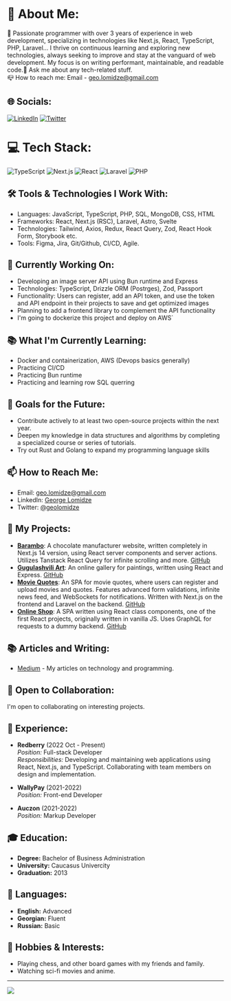 # 💫 About Me:
🚀 Passionate programmer with over 3 years of experience in web development, specializing in technologies like Next.js, React, TypeScript, PHP, Laravel... I thrive on continuous learning and exploring new technologies, always seeking to improve and stay at the vanguard of web development. My focus is on writing performant, maintainable, and readable code.💬 Ask me about any tech-related stuff.<br>📪 How to reach me: Email - geo.lomidze@gmail.com

## 🌐 Socials:
[![LinkedIn](https://img.shields.io/badge/LinkedIn-%230077B5.svg?logo=linkedin&logoColor=white)](https://www.linkedin.com/in/geo318) [![Twitter](https://img.shields.io/badge/Twitter-%231DA1F2.svg?logo=Twitter&logoColor=white)](https://twitter.com/geo318) 

# 💻 Tech Stack:
![TypeScript](https://img.shields.io/badge/typescript-%23007ACC.svg?style=for-the-badge&logo=typescript&logoColor=white) ![Next.js](https://img.shields.io/badge/next.js-000000?style=for-the-badge&logo=next.js&logoColor=white) ![React](https://img.shields.io/badge/react-%2320232a.svg?style=for-the-badge&logo=react&logoColor=%2361DAFB) ![Laravel](https://img.shields.io/badge/laravel-%23FF2D20.svg?style=for-the-badge&logo=laravel&logoColor=white) ![PHP](https://img.shields.io/badge/php-%23777BB4.svg?style=for-the-badge&logo=php&logoColor=white)

## 🛠️ Tools & Technologies I Work With:
- Languages: JavaScript, TypeScript, PHP, SQL, MongoDB, CSS, HTML
- Frameworks: React, Next.js (RSC), Laravel, Astro, Svelte
- Technologies: Tailwind, Axios, Redux, React Query, Zod, React Hook Form, Storybook etc.
- Tools: Figma, Jira, Git/Github, CI/CD, Agile.

## 🔨 Currently Working On:
- Developing an image server API using Bun runtime and Express
- Technologies: TypeScript, Drizzle ORM (Postrges), Zod, Passport
- Functionality: Users can register, add an API token, and use the token and API endpoint in their projects to save and get optimized images
- Planning to add a frontend library to complement the API functionality
- I'm going to dockerize this project and deploy on AWS`

## 📚 What I'm Currently Learning:
- Docker and containerization, AWS (Devops basics generally)
- Practicing CI/CD
- Practicing Bun runtime
- Practicing and learning row SQL querring

## 🎯 Goals for the Future:
- Contribute actively to at least two open-source projects within the next year.
- Deepen my knowledge in data structures and algorithms by completing a specialized course or series of tutorials.
- Try out Rust and Golang to expand my programming language skills

## 📫 How to Reach Me:
- Email: geo.lomidze@gmail.com
- LinkedIn: [George Lomidze](https://www.linkedin.com/in/geo318)
- Twitter: [@geolomidze](https://twitter.com/geolomidze)

## 🚀 My Projects:
- **[Barambo](#https://barambo.ge)**: A chocolate manufacturer website, written completely in Next.js 14 version, using React server components and server actions. Utilizes Tanstack React Query for infinite scrolling and more. [GitHub](#https://github.com/geo318/barambo)
- **[Gugulashvili Art](#https://zuragugulashvili.com)**: An online gallery for paintings, written using React and Express. [GitHub](#https://github.com/geo318/gugulashvili-art)
- **[Movie Quotes](#https://movie-quotes.lomize.com)**: An SPA for movie quotes, where users can register and upload movies and quotes. Features advanced form validations, infinite news feed, and WebSockets for notifications. Written with Next.js on the frontend and Laravel on the backend. [GitHub](#https://github.com/geo318/movie-quotes)
- **[Online Shop](#https://react-shop.lomize.com)**: A SPA written using React class components, one of the first React projects, originally written in vanilla JS. Uses GraphQL for requests to a dummy backend. [GitHub](#https://github.com/geo318/online-shop)

## 📚 Articles and Writing:
- [Medium](https://medium.com/@geo.lomidze) - My articles on technology and programming.

## 🤝 Open to Collaboration:
I'm open to collaborating on interesting projects.

## 💼 Experience:
- **Redberry** (2022 Oct - Present)<br>
  *Position:* Full-stack Developer<br>
  *Responsibilities:* Developing and maintaining web applications using React, Next.js, and TypeScript. Collaborating with team members on design and implementation.

- **WallyPay** (2021-2022)<br>
  *Position:* Front-end Developer<br>

- **Auczon** (2021-2022)<br>
  *Position:* Markup Developer<br>

## 🎓 Education:
- **Degree:** Bachelor of Business Administration
- **University:** Caucasus Univercity
- **Graduation:** 2013

## 💬 Languages:
- **English:** Advanced
- **Georgian:** Fluent
- **Russian:** Basic

## 🌟 Hobbies & Interests:
- Playing chess, and other board games with my friends and family.
- Watching sci-fi movies and anime.

---

[![](https://visitcount.itsvg.in/api?id=naxucrishvili1993&icon=0&color=0)](https://visitcount.itsvg.in)

<!-- Proudly created with GPRM ( https://gprm.itsvg.in ) -->
